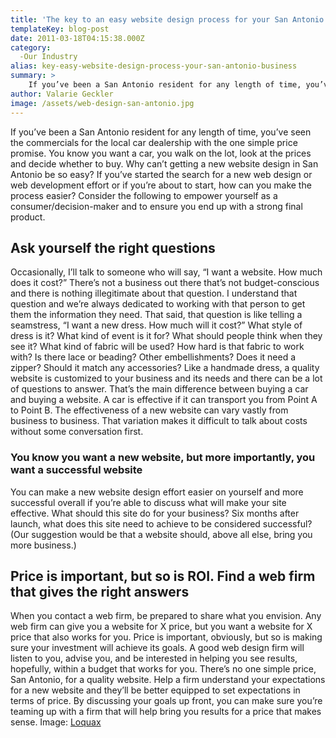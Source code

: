 ```yaml
---
title: 'The key to an easy website design process for your San Antonio business'
templateKey: blog-post
date: 2011-03-18T04:15:38.000Z
category: 
  -Our Industry
alias: key-easy-website-design-process-your-san-antonio-business
summary: > 
  	If you’ve been a San Antonio resident for any length of time, you’ve seen the commercials for the local car dealership with the one simple price promise. You know you want a car, you walk on the lot, look at the prices and decide whether to buy. Why can’t getting a new website design in San Antonio be so easy?
author: Valarie Geckler
image: /assets/web-design-san-antonio.jpg
---
```


If you’ve been a San Antonio resident for any length of time, you’ve seen the commercials for the local car dealership with the one simple price promise. You know you want a car, you walk on the lot, look at the prices and decide whether to buy. Why can’t getting a new website design in San Antonio be so easy? If you’ve started the search for a new web design or web development effort or if you’re about to start, how can you make the process easier? Consider the following to empower yourself as a consumer/decision-maker and to ensure you end up with a strong final product.

Ask yourself the right questions
--------------------------------

Occasionally, I’ll talk to someone who will say, “I want a website. How much does it cost?” There’s not a business out there that’s not budget-conscious and there is nothing illegitimate about that question. I understand that question and we’re always dedicated to working with that person to get them the information they need. That said, that question is like telling a seamstress, “I want a new dress. How much will it cost?” What style of dress is it? What kind of event is it for? What should people think when they see it? What kind of fabric will be used? How hard is that fabric to work with? Is there lace or beading? Other embellishments? Does it need a zipper? Should it match any accessories? Like a handmade dress, a quality website is customized to your business and its needs and there can be a lot of questions to answer. That’s the main difference between buying a car and buying a website. A car is effective if it can transport you from Point A to Point B. The effectiveness of a new website can vary vastly from business to business. That variation makes it difficult to talk about costs without some conversation first.

### You know you want a new website, but more importantly, you want a successful website

You can make a new website design effort easier on yourself and more successful overall if you’re able to discuss what will make your site effective. What should this site do for your business? Six months after launch, what does this site need to achieve to be considered successful? (Our suggestion would be that a website should, above all else, bring you more business.)

Price is important, but so is ROI. Find a web firm that gives the right answers
-------------------------------------------------------------------------------

When you contact a web firm, be prepared to share what you envision. Any web firm can give you a website for X price, but you want a website for X price that also works for you. Price is important, obviously, but so is making sure your investment will achieve its goals. A good web design firm will listen to you, advise you, and be interested in helping you see results, hopefully, within a budget that works for you. There’s no one simple price, San Antonio, for a quality website. Help a firm understand your expectations for a new website and they’ll be better equipped to set expectations in terms of price. By discussing your goals up front, you can make sure you’re teaming up with a firm that will help bring you results for a price that makes sense. Image: [Loquax](https://commons.wikimedia.org/wiki/File:Valentino_black_dresses.jpg)